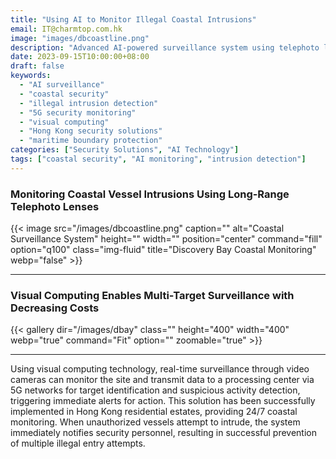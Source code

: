 ```yaml
---
title: "Using AI to Monitor Illegal Coastal Intrusions"
email: IT@charmtop.com.hk
image: "images/dbcoastline.png"
description: "Advanced AI-powered surveillance system using telephoto lenses and 5G technology to detect and prevent unauthorized vessel intrusions along coastlines."
date: 2023-09-15T10:00:00+08:00
draft: false
keywords:
  - "AI surveillance"
  - "coastal security"
  - "illegal intrusion detection"
  - "5G security monitoring"
  - "visual computing"
  - "Hong Kong security solutions"
  - "maritime boundary protection"
categories: ["Security Solutions", "AI Technology"]
tags: ["coastal security", "AI monitoring", "intrusion detection"]
---
```

### Monitoring Coastal Vessel Intrusions Using Long-Range Telephoto Lenses

{{< image src="/images/dbcoastline.png" caption="" alt="Coastal Surveillance System" height="" width="" position="center" command="fill" option="q100" class="img-fluid" title="Discovery Bay Coastal Monitoring"  webp="false" >}}

<hr>

### Visual Computing Enables Multi-Target Surveillance with Decreasing Costs

{{< gallery dir="/images/dbay" class="" height="400" width="400" webp="true" command="Fit" option="" zoomable="true" >}}

<hr>

Using visual computing technology, real-time surveillance through video cameras can monitor the site and transmit data to a processing center via 5G networks for target identification and suspicious activity detection, triggering immediate alerts for action. This solution has been successfully implemented in Hong Kong residential estates, providing 24/7 coastal monitoring. When unauthorized vessels attempt to intrude, the system immediately notifies security personnel, resulting in successful prevention of multiple illegal entry attempts.